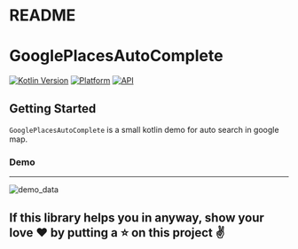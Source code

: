 # README #

# GooglePlacesAutoComplete

[![Kotlin Version](https://img.shields.io/badge/Kotlin-v1.3.50-blue.svg)](https://kotlinlang.org)
[![Platform](https://img.shields.io/badge/Platform-Android-green.svg?style=flat)](https://www.android.com/)
[![API](https://img.shields.io/badge/API-21%2B-brightgreen.svg?style=flat)](https://android-arsenal.com/api?level=21)

Getting Started
------------------------
`GooglePlacesAutoComplete` is a small kotlin demo for auto search in google map.

### Demo
------------------------
![demo_data](https://github.com/ShwetaChauhan18/GooglePlacesAutoComplete/blob/master/images/device-2020-02-24-163355.png)

## If this library helps you in anyway, show your love :heart: by putting a :star: on this project :v: